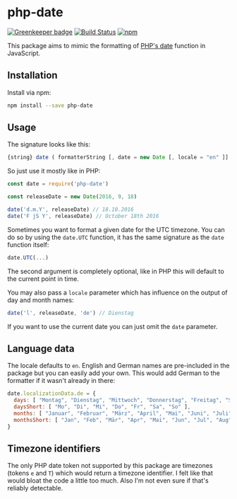 # php-date

[![Greenkeeper badge](https://badges.greenkeeper.io/Loilo/node-php-date.svg)](https://greenkeeper.io/)
[![Build Status](https://travis-ci.org/Loilo/node-php-date.svg?branch=master)](https://travis-ci.org/Loilo/node-php-date)
[![npm](https://img.shields.io/npm/v/php-date.svg)](https://www.npmjs.com/package/php-date)

This package aims to mimic the formatting of [PHP's date](http://php.net/manual/en/function.date.php) function in JavaScript.

## Installation
Install via npm:

```bash
npm install --save php-date
```

## Usage
The signature looks like this:

```javascript
{string} date ( formatterString [, date = new Date [, locale = "en" ]] )
```

So just use it mostly like in PHP:

```javascript
const date = require('php-date')

const releaseDate = new Date(2016, 9, 18)

date('d.m.Y', releaseDate) // 18.10.2016
date('F jS Y', releaseDate) // October 18th 2016
```

Sometimes you want to format a given date for the UTC timezone. You can do so by using the `date.UTC` function, it has the same signature as the `date` function itself:

```javascript
date.UTC(...)
```

The second argument is completely optional, like in PHP this will default to the current point in time.

You may also pass a `locale` parameter which has influence on the output of day and month names:

```javascript
date('l', releaseDate, 'de') // Dienstag
```

If you want to use the current date you can just omit the `date` parameter.

## Language data
The locale defaults to `en`. English and German names are pre-included in the package but you can easily add your own. This would add German to the formatter if it wasn't already in there:

```javascript
date.localizationData.de = {
  days: [ "Montag", "Dienstag", "Mittwoch", "Donnerstag", "Freitag", "Samstag", "Sonntag" ],
  daysShort: [ "Mo", "Di", "Mi", "Do", "Fr", "Sa", "So" ],
  months: [ "Januar", "Februar", "März", "April", "Mai", "Juni", "Juli", "August", "September", "Oktober", "November", "Dezember" ],
  monthsShort: [ "Jan", "Feb", "Mär", "Apr", "Mai", "Jun", "Jul", "Aug", "Sep", "Okt", "Nov", "Dez" ]
}
```

## Timezone identifiers
The only PHP date token not supported by this package are timezones (tokens `e` and `T`) which would return a timezone identifier. I felt like that would bloat the code a little too much. Also I'm not even sure if that's reliably detectable.
